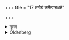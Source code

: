 +++
title = "17 अमोघं कर्मेत्याचक्षते"

+++

<details><summary>मूलम्</summary>

अमोघं कर्मेत्याचक्षते १७
</details>

<details><summary>Oldenberg</summary>

17. They call this ceremony one which is not in vain.
</details>
